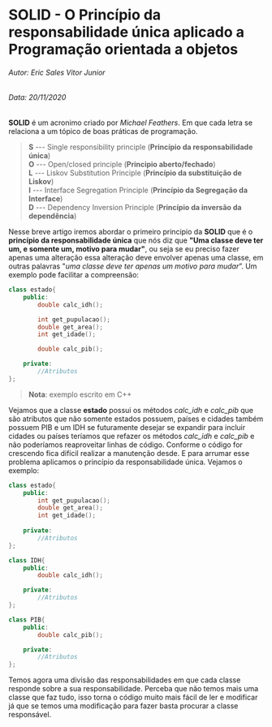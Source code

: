 # SOLID - O Princípio da responsabilidade única aplicado a Programação orientada a objetos
###### Autor: Eric Sales Vitor Junior
###### Data: 20/11/2020
**SOLID** é um acronimo criado por *Michael Feathers*. Em que cada letra se relaciona a um tópico de boas práticas de programação.
> **S** --- Single responsibility principle (**Princípio da responsabilidade única**)\
> **O** --- Open/closed principle (**Principio aberto/fechado**)\
> **L** --- Liskov Substitution Principle (**Princípio da substituição de Liskov**)\
> **I** --- Interface Segregation Principle (**Princípio da Segregação da Interface**)\
> **D** --- Dependency Inversion Principle (**Princípio da inversão da dependência**)

Nesse breve artigo iremos abordar o primeiro principio da **SOLID** que é o **princípio da responsabilidade única** que nós diz que **"Uma classe deve ter um, e somente um, motivo para mudar"**, ou seja se eu preciso fazer apenas uma alteração essa alteração deve envolver apenas uma classe, em outras palavras "*uma classe deve ter apenas um motivo para mudar*”. Um exemplo pode facilitar a compreensão:

```c++
class estado{
	public:
		double calc_idh();

		int get_pupulacao();
		double get_area();
		int get_idade();

		double calc_pib();

	private:
		//Atributos
};
```
> **Nota**: exemplo escrito em C++

Vejamos que a classe **estado** possui os métodos *calc_idh* e *calc_pib* que são atributos que não somente estados possuem, países e cidades também possuem PIB e um IDH se futuramente desejar se expandir para incluir cidades ou países teríamos que refazer os métodos *calc_idh* e *calc_pib* e não poderíamos reaproveitar linhas de código. Conforme o código for crescendo fica difícil realizar a manutenção desde. E para arrumar esse problema aplicamos o princípio da responsabilidade única. Vejamos o exemplo:

```c++
class estado{
	public:
		int get_pupulacao();
		double get_area();
		int get_idade();
	
	private:
		//Atributos
};

class IDH{
	public:
		double calc_idh();

	private:
		//Atributos
};

class PIB{
	public:
		double calc_pib();

	private:
		//Atributos
};
```
Temos agora uma divisão das responsabilidades em que cada classe responde sobre a sua responsabilidade. Perceba que não temos mais uma classe que faz tudo, isso torna o código muito mais fácil de ler e modificar já que se temos uma modificação para fazer basta procurar a classe responsável.

